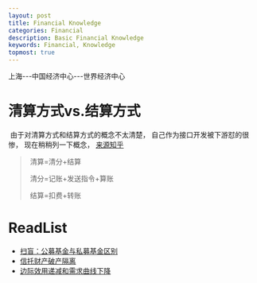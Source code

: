 ```yaml
---
layout: post
title: Financial Knowledge
categories: Financial
description: Basic Financial Knowledge
keywords: Financial, Knowledge
topmost: true
---
```


上海---中国经济中心---世界经济中心

# 清算方式vs.结算方式

​	由于对清算方式和结算方式的概念不太清楚， 自己作为接口开发被下游怼的很惨， 现在稍稍列一下概念， [来源知乎](https://www.zhihu.com/question/19892912/answer/31354339)

> ​	清算=清分+结算
>
> ​	清分=记账+发送指令+算账
>
> ​	结算=扣费+转账



# ReadList

- [扫盲：公募基金与私募基金区别](http://fund.jrj.com.cn/2017/07/05163422701862.shtml)
- [信托财产破产隔离](https://wiki.mbalib.com/wiki/%E4%BF%A1%E6%89%98%E8%B4%A2%E4%BA%A7%E7%A0%B4%E4%BA%A7%E9%9A%94%E7%A6%BB)
- [边际效用递减和需求曲线下降](https://blog.csdn.net/lingess/article/details/8152050)


